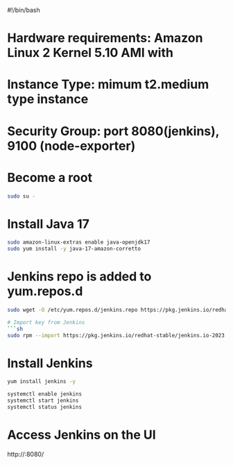 #!/bin/bash
# Hardware requirements: Amazon Linux 2 Kernel 5.10 AMI with
# Instance Type: mimum t2.medium type instance 
# Security Group: port 8080(jenkins), 9100 (node-exporter)


# Become a root
```sh
sudo su -
```
# Install Java 17
```sh
sudo amazon-linux-extras enable java-openjdk17
sudo yum install -y java-17-amazon-corretto
```
# Jenkins repo is added to yum.repos.d
```sh
sudo wget -O /etc/yum.repos.d/jenkins.repo https://pkg.jenkins.io/redhat-stable/jenkins.repo

# Import key from Jenkins
```sh
sudo rpm --import https://pkg.jenkins.io/redhat-stable/jenkins.io-2023.key
```

# Install Jenkins
```sh
yum install jenkins -y
```
```sh
systemctl enable jenkins
systemctl start jenkins
systemctl status jenkins
```
# Access Jenkins on the UI
http://<Public-IPv4-address>:8080/
